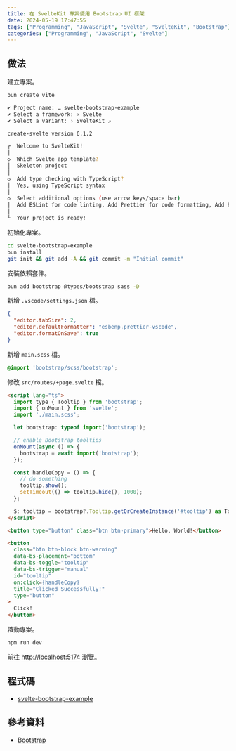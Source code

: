 ```yaml
---
title: 在 SvelteKit 專案使用 Bootstrap UI 框架
date: 2024-05-19 17:47:55
tags: ["Programming", "JavaScript", "Svelte", "SvelteKit", "Bootstrap"]
categories: ["Programming", "JavaScript", "Svelte"]
---
```


## 做法

建立專案。

```bash
bun create vite           

✔ Project name: … svelte-bootstrap-example
✔ Select a framework: › Svelte
✔ Select a variant: › SvelteKit ↗

create-svelte version 6.1.2

┌  Welcome to SvelteKit!
│
◇  Which Svelte app template?
│  Skeleton project
│
◇  Add type checking with TypeScript?
│  Yes, using TypeScript syntax
│
◇  Select additional options (use arrow keys/space bar)
│  Add ESLint for code linting, Add Prettier for code formatting, Add Playwright for browser testing, Add Vitest for unit testing
│
└  Your project is ready!
```

初始化專案。

```bash
cd svelte-bootstrap-example
bun install
git init && git add -A && git commit -m "Initial commit"
```

安裝依賴套件。

```bash
bun add bootstrap @types/bootstrap sass -D
```

新增 `.vscode/settings.json` 檔。

```json
{
  "editor.tabSize": 2,
  "editor.defaultFormatter": "esbenp.prettier-vscode",
  "editor.formatOnSave": true
}
```

新增 `main.scss` 檔。

```scss
@import 'bootstrap/scss/bootstrap';
```

修改 `src/routes/+page.svelte` 檔。

```html
<script lang="ts">
  import type { Tooltip } from 'bootstrap';
  import { onMount } from 'svelte';
  import './main.scss';

  let bootstrap: typeof import('bootstrap');

  // enable Bootstrap tooltips
  onMount(async () => {
    bootstrap = await import('bootstrap');
  });

  const handleCopy = () => {
    // do something
    tooltip.show();
    setTimeout(() => tooltip.hide(), 1000);
  };

  $: tooltip = bootstrap?.Tooltip.getOrCreateInstance('#tooltip') as Tooltip;
</script>

<button type="button" class="btn btn-primary">Hello, World!</button>

<button
  class="btn btn-block btn-warning"
  data-bs-placement="bottom"
  data-bs-toggle="tooltip"
  data-bs-trigger="manual"
  id="tooltip"
  on:click={handleCopy}
  title="Clicked Successfully!"
  type="button"
>
  Click!
</button>
```

啟動專案。

```bash
npm run dev
```

前往 <http://localhost:5174> 瀏覽。

## 程式碼

- [svelte-bootstrap-example](https://github.com/memochou1993/svelte-bootstrap-example)

## 參考資料

- [Bootstrap](https://getbootstrap.com/)
